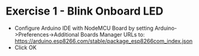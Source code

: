 # Exercise 1 - Blink Onboard LED

- Configure Arduino IDE with NodeMCU Board by setting Arduino->Preferences->Additional Boards Manager URLs to:  https://arduino.esp8266.com/stable/package_esp8266com_index.json
- Click OK

